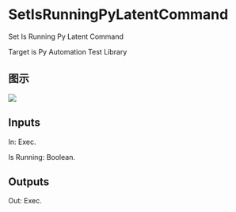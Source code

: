 # SetIsRunningPyLatentCommand

Set Is Running Py Latent Command

Target is Py Automation Test Library

## 图示

![]($-20221218-20310941.png)

## Inputs

In: Exec.

Is Running: Boolean.  

## Outputs

Out: Exec.

